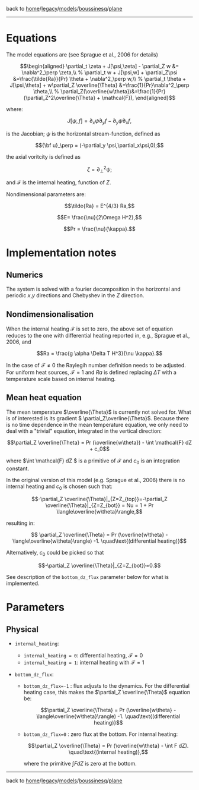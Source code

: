 back to [home](/)/[legacy](/legacy)/[models](/legacy/models)/[boussinesq](/legacy/models/boussinesq)/[plane](/legacy/models/boussinesq/plane)

---

# Equations

The model equations are (see Sprague et al., 2006 for details)
```math
\begin{aligned}
\partial_t \zeta + J[\psi,\zeta] - \partial_Z w &= \nabla^2_\perp \zeta,\\
%
\partial_t w + J[\psi,w] + \partial_Z\psi &=\frac{\tilde{Ra}}{Pr} \theta + \nabla^2_\perp w,\\
%
\partial_t \theta + J[\psi,\theta] + w\partial_Z \overline{\Theta} &=\frac{1}{Pr}\nabla^2_\perp \theta,\\
%
\partial_Z(\overline{w\theta})&=\frac{1}{Pr}  (\partial_Z^2\overline{\Theta} + \mathcal{F}),
\end{aligned}
```
where:
```math
J[\psi,f] = \partial_x\psi \partial_y f-\partial_y\psi \partial_x f,
```
is the Jacobian; $\psi$ is the horizontal stream-function, defined as
```math
{\bf u}_\perp = (-\partial_y \psi,\partial_x\psi,0);
```
the axial voritcity is defined as
```math
\zeta = \partial_\perp^2\psi;
```
and $\mathcal{F}$ is the internal heating, function of $Z$.

Nondimensional parameters are:
```math
\tilde{Ra} = E^{4/3} Ra,
```
```math
E= \frac{\nu}{2\Omega H^2},
```
```math
Pr = \frac{\nu}{\kappa}.
```

# Implementation notes

## Numerics
The system is solved with a fourier decomposition in the horizontal and periodic $x$,$y$ directions and Chebyshev in the $Z$ direction.

## Nondimensionalisation

When the internal heating $\mathcal{F}$ is set to zero, the above set of equation reduces to the one with differential heating reported in, e.g., Sprague et al., 2006, and 
```math
Ra = \frac{g \alpha \Delta T H^3}{\nu \kappa}.
```

In the case of $\mathcal{F}\neq 0$ the Raylegih number definition needs to be adjusted. For uniform heat sources, $\mathcal{F}=1$ and $Ra$ is defined replacing $\Delta T$ with a temperature scale based on internal heating.

## Mean heat equation

The mean temperature $\overline{\Theta}$ is currently not solved for. What is of interested is its gradient $ \partial_Z\overline{\Theta}$. Because there is no time dependence in the mean temperature equation, we only need to deal with a "trivial" eqaution, integrated in the vertical direction:

```math
\partial_Z \overline{\Theta} = Pr (\overline{w\theta}) - \int \mathcal{F} dZ + c_0
```

where $\int \mathcal{F} dZ  $ is a primitive of $\mathcal{F}$ and $c_0$ is an integration constant.

In the original version of this model (e.g. Sprague et al., 2006) there is no internal heating and $c_0$ is chosen such that:
```math
-\partial_Z \overline{\Theta}|_{Z=Z_{top}}=-\partial_Z \overline{\Theta}|_{Z=Z_{bot}} = Nu = 1 + Pr \langle\overline{w\theta}\rangle,
```
resulting in:
```math
 \partial_Z \overline{\Theta} = Pr (\overline{w\theta} - \langle\overline{w\theta}\rangle) -1. \quad\text{(differential heating)}
```

Alternatively, $c_0$ could be picked so that 
```math
-\partial_Z \overline{\Theta}|_{Z=Z_{bot}}=0.
```

See description of the `bottom_dz_flux` parameter below for what is implemented.


# Parameters

## Physical

- `internal_heating`: 
    - `internal_heating = 0`: differential heating, $\mathcal{F}=0$
    - `internal_heating = 1`: internal heating with $\mathcal{F}=1$ 

- `bottom_dz_flux`: 
    - `bottom_dz_flux=-1` : flux adjusts to the dynamics. For the differential heating case, this makes the $\partial_Z \overline{\Theta}$ equation be:
        ```math
        \partial_Z \overline{\Theta} = Pr (\overline{w\theta} - \langle\overline{w\theta}\rangle) -1. \quad\text{(differential heating)}
        ```

    - `bottom_dz_flux=0` : zero flux at the bottom. For internal heating:
        ```math
        \partial_Z \overline{\Theta} = Pr (\overline{w\theta} - \int F dZ). \quad\text{(internal heating)},
        ```
        where the primitive $\int F dZ$ is zero at the bottom.






---

back to [home](/)/[legacy](/legacy)/[models](/legacy/models)/[boussinesq](/legacy/models/boussinesq)/[plane](/legacy/models/boussinesq/plane)
